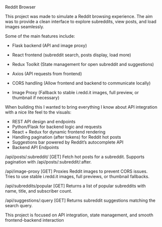 Reddit Browser

This project was made to simulate a Reddit browsing experience. The aim was to provide a clean interface to explore subreddits, view posts, and load images seamlessly.

Some of the main features include:
- Flask backend (API and image proxy)
- React frontend (subreddit search, posts display, load more)

- Redux Toolkit (State management for open subreddit and suggestions)
- Axios (API requests from frontend)
- CORS handling (Allow frontend and backend to communicate locally)
- Image Proxy (Fallback to stable i.redd.it images, full preview, or thumbnail if necessary)

When building this I wanted to bring everything I know about API integration with a nice lite feel to the visuals:

- REST API design and endpoints
- Python/Flask for backend logic and requests
- React + Redux for dynamic frontend rendering
- Handling pagination (after tokens) for Reddit hot posts
- Suggestions bar powered by Reddit’s autocomplete API
- Backend API Endpoints

/api/posts/:subreddit/ [GET]
Fetch hot posts for a subreddit. Supports pagination with /api/posts/:subreddit/:after.

/api/image-proxy [GET]
Proxies Reddit images to prevent CORS issues. Tries to use stable i.redd.it images, full previews, or thumbnail fallbacks.

/api/subreddits/popular [GET]
Returns a list of popular subreddits with name, title, and subscriber count.

/api/suggestions/:query [GET]
Returns subreddit suggestions matching the search query.

This project is focused on API integration, state management, and smooth frontend-backend interaction
